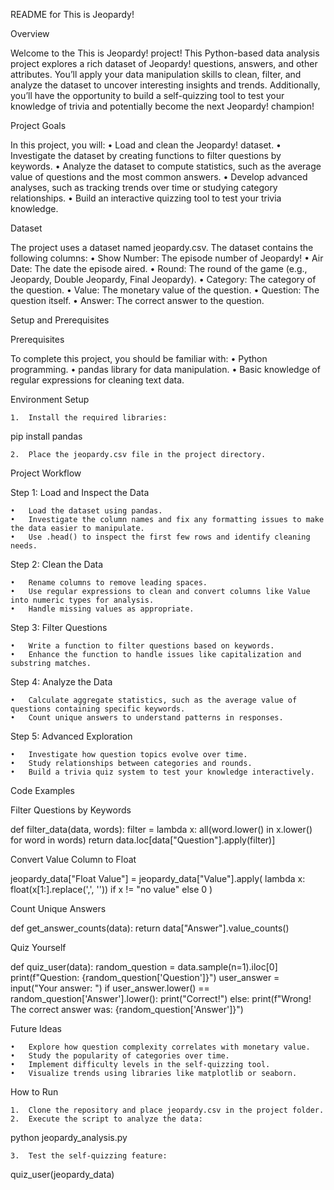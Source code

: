 README for This is Jeopardy!

Overview

Welcome to the This is Jeopardy! project! This Python-based data analysis project explores a rich dataset of Jeopardy! questions, answers, and other attributes. You’ll apply your data manipulation skills to clean, filter, and analyze the dataset to uncover interesting insights and trends. Additionally, you’ll have the opportunity to build a self-quizzing tool to test your knowledge of trivia and potentially become the next Jeopardy! champion!

Project Goals

In this project, you will:
	•	Load and clean the Jeopardy! dataset.
	•	Investigate the dataset by creating functions to filter questions by keywords.
	•	Analyze the dataset to compute statistics, such as the average value of questions and the most common answers.
	•	Develop advanced analyses, such as tracking trends over time or studying category relationships.
	•	Build an interactive quizzing tool to test your trivia knowledge.

Dataset

The project uses a dataset named jeopardy.csv. The dataset contains the following columns:
	•	Show Number: The episode number of Jeopardy!
	•	Air Date: The date the episode aired.
	•	Round: The round of the game (e.g., Jeopardy, Double Jeopardy, Final Jeopardy).
	•	Category: The category of the question.
	•	Value: The monetary value of the question.
	•	Question: The question itself.
	•	Answer: The correct answer to the question.

Setup and Prerequisites

Prerequisites

To complete this project, you should be familiar with:
	•	Python programming.
	•	pandas library for data manipulation.
	•	Basic knowledge of regular expressions for cleaning text data.

Environment Setup

	1.	Install the required libraries:

pip install pandas


	2.	Place the jeopardy.csv file in the project directory.

Project Workflow

Step 1: Load and Inspect the Data

	•	Load the dataset using pandas.
	•	Investigate the column names and fix any formatting issues to make the data easier to manipulate.
	•	Use .head() to inspect the first few rows and identify cleaning needs.

Step 2: Clean the Data

	•	Rename columns to remove leading spaces.
	•	Use regular expressions to clean and convert columns like Value into numeric types for analysis.
	•	Handle missing values as appropriate.

Step 3: Filter Questions

	•	Write a function to filter questions based on keywords.
	•	Enhance the function to handle issues like capitalization and substring matches.

Step 4: Analyze the Data

	•	Calculate aggregate statistics, such as the average value of questions containing specific keywords.
	•	Count unique answers to understand patterns in responses.

Step 5: Advanced Exploration

	•	Investigate how question topics evolve over time.
	•	Study relationships between categories and rounds.
	•	Build a trivia quiz system to test your knowledge interactively.

Code Examples

Filter Questions by Keywords

def filter_data(data, words):
    filter = lambda x: all(word.lower() in x.lower() for word in words)
    return data.loc[data["Question"].apply(filter)]

Convert Value Column to Float

jeopardy_data["Float Value"] = jeopardy_data["Value"].apply(
    lambda x: float(x[1:].replace(',', '')) if x != "no value" else 0
)

Count Unique Answers

def get_answer_counts(data):
    return data["Answer"].value_counts()

Quiz Yourself

def quiz_user(data):
    random_question = data.sample(n=1).iloc[0]
    print(f"Question: {random_question['Question']}")
    user_answer = input("Your answer: ")
    if user_answer.lower() == random_question['Answer'].lower():
        print("Correct!")
    else:
        print(f"Wrong! The correct answer was: {random_question['Answer']}")

Future Ideas

	•	Explore how question complexity correlates with monetary value.
	•	Study the popularity of categories over time.
	•	Implement difficulty levels in the self-quizzing tool.
	•	Visualize trends using libraries like matplotlib or seaborn.

How to Run

	1.	Clone the repository and place jeopardy.csv in the project folder.
	2.	Execute the script to analyze the data:

python jeopardy_analysis.py


	3.	Test the self-quizzing feature:

quiz_user(jeopardy_data)